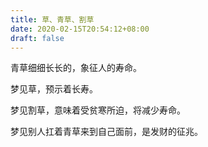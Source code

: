```yaml
---
title: 草、青草、割草
date: 2020-02-15T20:54:12+08:00
draft: false
---
```


青草细细长长的，象征人的寿命。<br>


梦见草，预示着长寿。<br>


梦见割草，意味着受贫寒所迫，将减少寿命。<br>


梦见别人扛着青草来到自己面前，是发财的征兆。<br>
